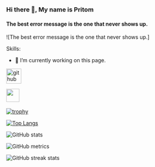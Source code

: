 ### Hi there 👋, My name is Pritom
#### The best error message is the one that never shows up.
![The best error message is the one that never shows up.]


Skills:

- 🔭 I’m currently working on this page. 


[<img src='https://encrypted-tbn0.gstatic.com/images?q=tbn:ANd9GcTYPIvfOYPGUW_r42qqb8M75fSPaLUv_o877g&s' alt='github' height='40'>](https://github.com/pritom-dey1)  

<a href='https://archiveprogram.github.com/'><img src=''><img src='' width='35' height='35'></a> 

[![trophy](https://github-profile-trophy.vercel.app/?username=pritom-dey1)](https://github.com/ryo-ma/github-profile-trophy)

[![Top Langs](https://github-readme-stats.vercel.app/api/top-langs/?username=pritom-dey1)](https://github.com/anuraghazra/github-readme-stats)

![GitHub stats](https://github-readme-stats.vercel.app/api?username=pritom-dey1&show_icons=true)  

![GitHub metrics](https://metrics.lecoq.io/pritom-dey1)  

![GitHub streak stats](https://streak-stats.demolab.com/?user=pritom-dey1)  



